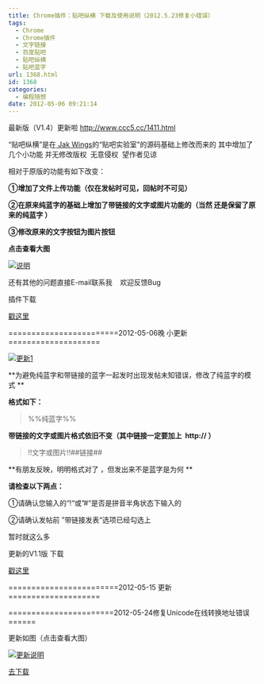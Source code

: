 ```yaml
---
title: Chrome插件：贴吧纵横 下载及使用说明（2012.5.23修复小错误）
tags:
  - Chrome
  - Chrome插件
  - 文字链接
  - 百度贴吧
  - 贴吧纵横
  - 贴吧蓝字
url: 1368.html
id: 1368
categories:
  - 编程随想
date: 2012-05-06 09:21:14
---
```


最新版（V1.4）更新啦 http://www.ccc5.cc/1411.html

“贴吧纵横”是在[ Jak Wings](http://note.sdo.com/u/apip/n/XJsA~jTLPSMLX0zE000xz)的“贴吧实验室”的源码基础上修改而来的 其中增加了几个小功能 并无修改版权  无意侵权  望作者见谅

相对于原版的功能有如下改变：

**①增加了文件上传功能（仅在发帖时可见，回帖时不可见）**

**②在原来纯蓝字的基础上增加了带链接的文字或图片功能的（当然 还是保留了原来的纯蓝字 ）**

**③修改原来的文字按钮为图片按钮**

**点击查看大图**

[![](http://pic.yupoo.com/a408115319/BWzuJf8l/T8QqO.jpg "说明")](http://pic.yupoo.com/a408115319/BWzuJf8l/T8QqO.jpg)

还有其他的问题直接E-mail联系我    欢迎反馈Bug

插件下载

[戳这里](http://115.com/file/c22urrs5#)

========================2012-05-06晚 小更新====================

[![](http://pic.yupoo.com/a408115319/BWF5TORs/QVKJQ.png "更新1")](http://pic.yupoo.com/a408115319/BWF5TORs/QVKJQ.png)

**为避免纯蓝字和带链接的蓝字一起发时出现发帖未知错误，修改了纯蓝字的模式 **

**格式如下：**

> %%纯蓝字%%

**带链接的文字或图片格式依旧不变（其中链接一定要加上  http:// ）**

> !!文字或图片!!##链接##

**有朋友反映，明明格式对了 ，但发出来不是蓝字是为何 **

**请检查以下两点：**

①请确认您输入的“!“或”#“是否是拼音半角状态下输入的

②请确认发帖前 ”带链接发表“选项已经勾选上

暂时就这么多

更新的V1.1版 下载

[戳这里](http://115.com/file/beeepi3o#)

========================2012-05-15 更新====================

=======================2012-05-24修复Unicode在线转换地址错误======

更新如图（点击查看大图）

[![](http://pic.yupoo.com/a408115319/BXXvYRC0/2nOJV.png "更新说明")](http://pic.yupoo.com/a408115319/BXXvYRC0/2nOJV.png)

[去下载](http://115.com/file/be97fits)